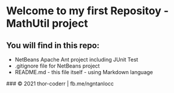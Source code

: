 # Welcome to my first Repositoy - MathUtil project

## You will find in this repo:

* NetBeans Apache Ant project including JUnit Test
* .gitignore file for NetBeans project
* README.md - this file itself - using Markdown language

​### © 2021 thor-coderr | fb.me/ngntanlocc